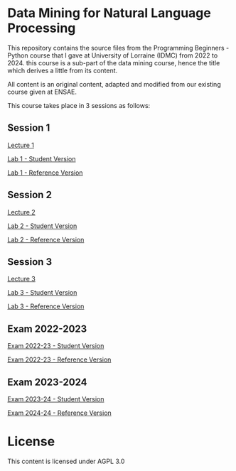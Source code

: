 # Data Mining for Natural Language Processing

This repository contains the source files from the Programming Beginners - Python course that I gave at University of Lorraine (IDMC) from 2022 to 2024.
this course is a sub-part of the data mining course, hence the title which derives a little from its content.

All content is an original content, adapted and modified from our existing course given at ENSAE.

This course takes place in 3 sessions as follows:

## Session 1

[Lecture 1](sources/lectures/1-DM4NLP-2024.pdf)

[Lab 1 - Student Version](sources/labs/lab-1-DM4NLP-IDMC-2024.ipynb)

[Lab 1 - Reference Version](sources/labs/lab_1_DM4NLP_IDMC_2024_CORRECTION.ipynb)

## Session 2

[Lecture 2](sources/lectures/2-DM4NLP-2024.pdf)

[Lab 2 - Student Version](sources/labs/lab-2-DM4NLP-IDMC-2024.ipynb)

[Lab 2 - Reference Version](sources/labs/lab_2_DM4NLP_IDMC_2024_CORRECTION.ipynb)

## Session 3

[Lecture 3](sources/lectures/3-DM4NLP-2024.pdf)

[Lab 3 - Student Version](sources/labs/lab-3-DM4NLP-IDMC-2024.ipynb)

[Lab 3 - Reference Version](sources/labs/lab_3_DM4NLP_IDMC_2024_CORRECTION.ipynb)

## Exam 2022-2023

[Exam 2022-23 - Student Version](sources/exam2023/exam_DM4NLP-IDMC-2022-2023.ipynb)

[Exam 2022-23 - Reference Version](sources/exam2023/exam_DM4NLP-IDMC-2022-2023_CORRECTION.ipynb)

## Exam 2023-2024

[Exam 2023-24 - Student Version](sources/exam2024/exam_DM4NLP-IDMC-2024.ipynb)

[Exam 2024-24 - Reference Version](sources/exam2024/exam_DM4NLP-IDMC-2024_CORRECTION.ipynb)

# License

This content is licensed under AGPL 3.0
